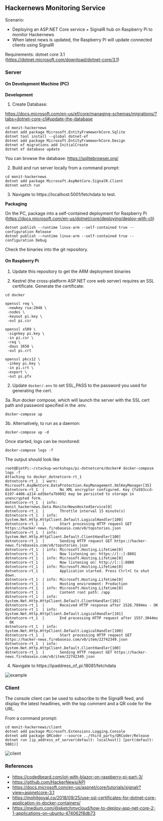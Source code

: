 ## Hackernews Monitoring Service

Scenario:
- Deploying an ASP.NET Core service + SignalR hub on Raspberry Pi to monitor Hackernews
- When latest news is updated, the Raspberry Pi will update connected clients using SignalR

Requirements: dotnet core 3.1 (https://dotnet.microsoft.com/download/dotnet-core/3.1)

### Server
#### On Development Machine (PC)

**Development**

1. Create Database:

https://docs.microsoft.com/en-us/ef/core/managing-schemas/migrations/?tabs=dotnet-core-cli#update-the-database
```
cd monit-hackernews
dotnet add package Microsoft.EntityFrameworkCore.Sqlite
dotnet tool install --global dotnet-ef
dotnet add package Microsoft.EntityFrameworkCore.Design
dotnet ef migrations add InitialCreate
dotnet ef database update
```

You can browse the database: https://sqlitebrowser.org/

2. Build and run server locally from a command prompt:
```
cd monit-hackernews
dotnet add package Microsoft.AspNetCore.SignalR.Client
dotnet watch run
```

3. Navigate to https://localhost:5001/fetchdata to test.

**Packaging**

On the PC, package into a self-contained deployment for Raspberry Pi (https://docs.microsoft.com/en-us/dotnet/core/deploying/deploy-with-cli)
```
dotnet publish --runtime linux-arm --self-contained true --configuration Release
dotnet publish --runtime linux-arm --self-contained true --configuration Debug
```

Check the binaries into the git repository.

#### On Raspberry Pi

1. Update this repository to get the ARM deployment binaries

2. Kestrel (the cross-platform ASP.NET core web server) requires an SSL certificate. Generate the certificate:
```
cd docker

openssl req \
 -newkey rsa:2048 \
 -nodes \
 -keyout pi.key \
 -out pi.csr

openssl x509 \
 -signkey pi.key \
 -in pi.csr \
 -req \
 -days 3650 \
 -out pi.crt

openssl pkcs12 \
 -inkey pi.key \
 -in pi.crt \
 -export \
 -out pi.pfx
```

2. Update `docker/.env` to set SSL_PASS to the password you used for generating the cert.

3a. Run docker compose, which will launch the server with the SSL cert path and password specified in the .env.
```
docker-compose up
```
3b. Alternatively, to run as a daemon:
```
docker-compose up -d
```
Once started, logs can be monitored:
```
docker-compose logs -f
```

The output should look like
```
root@DietPi:~/stackup-workshops/pi-dotnetcore/docker# docker-compose logs -f
Attaching to docker_dotnetcore-rt_1
dotnetcore-rt_1  | warn: Microsoft.AspNetCore.DataProtection.KeyManagement.XmlKeyManager[35]
dotnetcore-rt_1  |       No XML encryptor configured. Key {fa593ccd-6197-4406-a214-ed5befa7b989} may be persisted to storage in unencrypted form.
dotnetcore-rt_1  | info: monit_hackernews.Data.MonitorNewsHostedService[0]
dotnetcore-rt_1  |       Throttle interval 15 minute(s)
dotnetcore-rt_1  | info: System.Net.Http.HttpClient.Default.LogicalHandler[100]
dotnetcore-rt_1  |       Start processing HTTP request GET https://hacker-news.firebaseio.com/v0/topstories.json
dotnetcore-rt_1  | info: System.Net.Http.HttpClient.Default.ClientHandler[100]
dotnetcore-rt_1  |       Sending HTTP request GET https://hacker-news.firebaseio.com/v0/topstories.json
dotnetcore-rt_1  | info: Microsoft.Hosting.Lifetime[0]
dotnetcore-rt_1  |       Now listening on: https://[::]:8081
dotnetcore-rt_1  | info: Microsoft.Hosting.Lifetime[0]
dotnetcore-rt_1  |       Now listening on: http://[::]:8080
dotnetcore-rt_1  | info: Microsoft.Hosting.Lifetime[0]
dotnetcore-rt_1  |       Application started. Press Ctrl+C to shut down.
dotnetcore-rt_1  | info: Microsoft.Hosting.Lifetime[0]
dotnetcore-rt_1  |       Hosting environment: Production
dotnetcore-rt_1  | info: Microsoft.Hosting.Lifetime[0]
dotnetcore-rt_1  |       Content root path: /app
dotnetcore-rt_1  | info: System.Net.Http.HttpClient.Default.ClientHandler[101]
dotnetcore-rt_1  |       Received HTTP response after 1526.7894ms - OK
dotnetcore-rt_1  | info: System.Net.Http.HttpClient.Default.LogicalHandler[101]
dotnetcore-rt_1  |       End processing HTTP request after 1557.3044ms - OK
dotnetcore-rt_1  | info: System.Net.Http.HttpClient.Default.LogicalHandler[100]
dotnetcore-rt_1  |       Start processing HTTP request GET https://hacker-news.firebaseio.com/v0/item/22742349.json
dotnetcore-rt_1  | info: System.Net.Http.HttpClient.Default.ClientHandler[100]
dotnetcore-rt_1  |       Sending HTTP request GET https://hacker-news.firebaseio.com/v0/item/22742349.json
```

4. Navigate to https://ipaddress_of_pi:18081/fetchdata

![example](example.png)

### Client

The console client can be used to subscribe to the SignalR feed, and display the latest headlines, with the top comment and a QR code for the URL.

From a command prompt:

```
cd monit-hackernews/client
dotnet add package Microsoft.Extensions.Logging.Console
dotnet add package QRCoder --source ../third_party/QRCoder/Release
dotnet run [ip_address_of_server(default: localhost)] [port(default: 5001)]
```

![client](client.png)

### References
- https://codedbeard.com/iot-with-blazor-on-raspberry-pi-part-3/
- https://github.com/HackerNews/API
- https://docs.microsoft.com/en-us/aspnet/core/tutorials/signalr?view=aspnetcore-3.1
- https://mohitgoyal.co/2018/09/25/use-ssl-certificates-for-dotnet-core-application-in-docker-containers/
- https://medium.com/@sketchmycloud/how-to-deploy-asp-net-core-2-1-applications-on-ubuntu-474062f8db73

